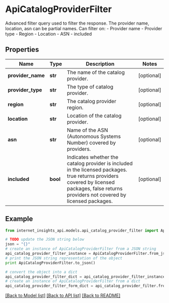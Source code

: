 # ApiCatalogProviderFilter

Advanced filter query used to filter the response. The provider name, location, asn can be partial names. Can filter on: - Provider name - Provider type - Region - Location - ASN - included

## Properties
Name | Type | Description | Notes
------------ | ------------- | ------------- | -------------
**provider_name** | **str** | The name of the catalog provider. | [optional] 
**provider_type** | **str** | The type of catalog provider. | [optional] 
**region** | **str** | The catalog provider region. | [optional] 
**location** | **str** | Location of the catalog provider. | [optional] 
**asn** | **str** | Name of the ASN (Autonomous Systems Number) covered by providers. | [optional] 
**included** | **bool** | Indicates whether the catalog provider is included in the licensed packages. true returns providers covered by licensed packages, false returns providers not covered by licensed packages. | [optional] 

## Example

```python
from internet_insights_api.models.api_catalog_provider_filter import ApiCatalogProviderFilter

# TODO update the JSON string below
json = "{}"
# create an instance of ApiCatalogProviderFilter from a JSON string
api_catalog_provider_filter_instance = ApiCatalogProviderFilter.from_json(json)
# print the JSON string representation of the object
print ApiCatalogProviderFilter.to_json()

# convert the object into a dict
api_catalog_provider_filter_dict = api_catalog_provider_filter_instance.to_dict()
# create an instance of ApiCatalogProviderFilter from a dict
api_catalog_provider_filter_form_dict = api_catalog_provider_filter.from_dict(api_catalog_provider_filter_dict)
```
[[Back to Model list]](../README.md#documentation-for-models) [[Back to API list]](../README.md#documentation-for-api-endpoints) [[Back to README]](../README.md)


